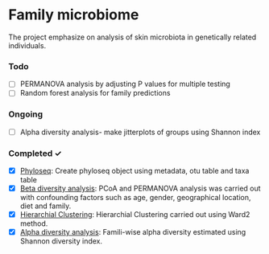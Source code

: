 # Family microbiome
The project emphasize on analysis of skin microbiota in genetically related individuals.

### Todo

- [ ] PERMANOVA analysis by adjusting P values for multiple testing 
- [ ] Random forest analysis for family predictions

### Ongoing

- [ ] Alpha diversity analysis- make jitterplots of groups using Shannon index 

### Completed ✓

- [x] [Phyloseq](Phyloseq.Rmd): Create phyloseq object using metadata, otu table and taxa table
- [x] [Beta diversity analysis](Betadiversity.md): PCoA and PERMANOVA analysis was carried out with confounding factors such as age, gender, geographical location, diet and family.
- [x] [Hierarchial Clustering](HierarchialClustering.md): Hierarchial Clustering carried out using Ward2 method.
- [x] [Alpha diversity analysis](Alphadiversity.md): Famili-wise alpha diversity estimated using Shannon diversity index.
